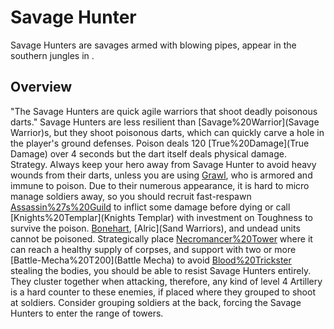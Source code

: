 # Savage Hunter

Savage Hunters are savages armed with blowing pipes, appear in the southern jungles in .
## Overview

"The Savage Hunters are quick agile warriors that shoot deadly poisonous darts."
Savage Hunters are less resilient than [Savage%20Warrior](Savage Warrior)s, but they shoot poisonous darts, which can quickly carve a hole in the player's ground defenses.
Poison deals 120 [True%20Damage](True Damage) over 4 seconds but the dart itself deals physical damage.
Strategy.
Always keep your hero away from Savage Hunter to avoid heavy wounds from their darts, unless you are using [Grawl](Grawl), who is armored and immune to poison.
Due to their numerous appearance, it is hard to micro manage soldiers away, so you should recruit fast-respawn [Assassin%27s%20Guild](Assassins) to inflict some damage before dying or call [Knights%20Templar](Knights Templar) with investment on Toughness to survive the poison.
[Bonehart](Bonehart), [Alric](Sand Warriors), and undead units cannot be poisoned. Strategically place [Necromancer%20Tower](Necromancers) where it can reach a healthy supply of corpses, and support with two or more [Battle-Mecha%20T200](Battle Mecha) to avoid [Blood%20Trickster](Tricksters) stealing the bodies, you should be able to resist Savage Hunters entirely.
They cluster together when attacking, therefore, any kind of level 4 Artillery is a hard counter to these enemies, if placed where they grouped to shoot at soldiers.
Consider grouping soldiers at the back, forcing the Savage Hunters to enter the range of towers.